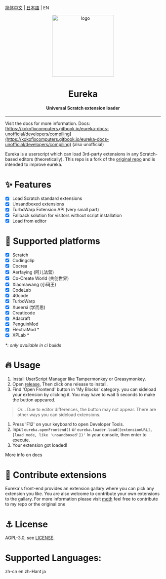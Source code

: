 [简体中文](./README-zh_CN.md) | [日本語](./README-ja_JP.md) | EN

<div align="center">
 
<img alt="logo" src="./assets/eureka.svg" width="200px">

# Eureka
#### Universal Scratch extension loader 

</div>
 
---
Visit the docs for more information.
Docs: [https://kokofixcomputers.gitbook.io/eureka-docs-unofficial/developers/compiling](https://kokofixcomputers.gitbook.io/eureka-docs-unofficial/developers/compiling) (also unofficial)

Eureka is a userscript which can load 3rd-party extensions in any Scratch-based editors (theoretically). 
This repo is a fork of the [original repo](https://github.com/EurekaScratch/eureka) and is intended to improve eureka.
# ✨ Features
- [x] Load Scratch standard extensions 
- [x] Unsandboxed extensions
- [x] TurboWarp Extension API (very small part)
- [x] Fallback solution for visitors without script installation
- [x] Load from editor
 
# 🌈 Supported platforms
- [x] Scratch
- [x] Codingclip
- [x] Cocrea
- [x] Aerfaying (阿儿法营)
- [x] Co-Create World (共创世界)
- [x] Xiaomawang (小码王)
- [x] CodeLab
- [x] 40code
- [x] TurboWarp
- [x] Xueersi (学而思)
- [x] Creaticode
- [x] Adacraft
- [x] PenguinMod
- [x] ElectraMod *
- [x] XPLab *

*\*: only available in ci builds*

# 🔥 Usage
1. Install UserScript Manager like Tampermonkey or Greasymonkey.
2. Open [release](https://github.com/kokofixcomputers/eureka/releases), Then click one release to install.
3. Find 'Open Frontend' button in 'My Blocks' category. you can sideload your extension by clicking it. You may have to wait 5 seconds to make the button appeared.

> Or... Due to editor differences, the button may not appear. There are other ways you can sideload extensions.   

1. Press 'F12' on your keyboard to open Developer Tools.
2. Input ``eureka.openFrontend()`` or ``eureka.loader.load([extensionURL], [load mode, like 'unsandboxed'])'`` In your console, then enter to execute.
3. Your extension got loaded!

More info on docs

# 🥰 Contribute extensions
Eureka's front-end provides an extension gallary where you can pick any extension you like. You are also welcome to contribute your own extensions to the gallary. For more information please visit [moth](https://github.com/EurekaScratch/moth) feel free to contribute to my repo or the original one

# ⚓ License
AGPL-3.0, see [LICENSE](./LICENSE).

# Supported Languages:
zh-cn
en
zh-Hant
ja
